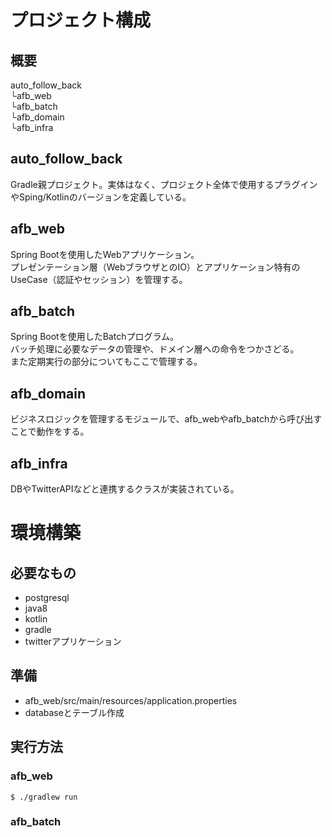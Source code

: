 # プロジェクト構成

## 概要
auto_follow_back<br>
└afb_web<br>
└afb_batch<br>
└afb_domain<br>
└afb_infra<br>

## auto_follow_back
Gradle親プロジェクト。実体はなく、プロジェクト全体で使用するプラグインやSping/Kotlinのバージョンを定義している。<br>

## afb_web
Spring Bootを使用したWebアプリケーション。<br>
プレゼンテーション層（WebブラウザとのIO）とアプリケーション特有のUseCase（認証やセッション）を管理する。<br>

## afb_batch
Spring Bootを使用したBatchプログラム。<br>
バッチ処理に必要なデータの管理や、ドメイン層への命令をつかさどる。<br>
また定期実行の部分についてもここで管理する。<br>

## afb_domain
ビジネスロジックを管理するモジュールで、afb_webやafb_batchから呼び出すことで動作をする。

## afb_infra
DBやTwitterAPIなどと連携するクラスが実装されている。

# 環境構築
## 必要なもの
- postgresql
- java8
- kotlin
- gradle
- twitterアプリケーション

## 準備
- afb_web/src/main/resources/application.properties
- databaseとテーブル作成

## 実行方法
### afb_web

```
$ ./gradlew run
```

### afb_batch
